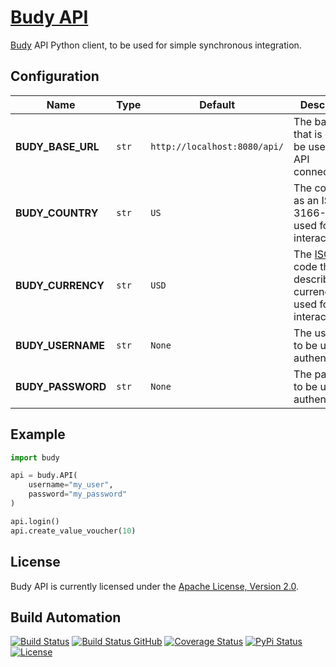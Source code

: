 # [Budy API](http://budy-api.hive.pt)

[Budy](http://budy.hive.pt) API Python client, to be used for simple synchronous integration.

## Configuration

| Name              | Type  | Default                      | Description                                                                                                              |
| ----------------- | ----- | ---------------------------- | ------------------------------------------------------------------------------------------------------------------------ |
| **BUDY_BASE_URL** | `str` | `http://localhost:8080/api/` | The base URL that is going to be used for API connections.                                                               |
| **BUDY_COUNTRY**  | `str` | `US`                         | The country as an ISO 3166-1 to be used for API interactions.                                                            |
| **BUDY_CURRENCY** | `str` | `USD`                        | The [ISO 4217](https://en.wikipedia.org/wiki/ISO_4217) code that describes the currency to be used for API interactions. |
| **BUDY_USERNAME** | `str` | `None`                       | The username to be used for authentication.                                                                              |
| **BUDY_PASSWORD** | `str` | `None`                       | The password to be user for authentication.                                                                              |

## Example

```python
import budy

api = budy.API(
    username="my_user",
    password="my_password"
)

api.login()
api.create_value_voucher(10)
```

## License

Budy API is currently licensed under the [Apache License, Version 2.0](http://www.apache.org/licenses/).

## Build Automation

[![Build Status](https://app.travis-ci.com/hivesolutions/budy-api.svg?branch=master)](https://travis-ci.com/github/hivesolutions/budy-api)
[![Build Status GitHub](https://github.com/hivesolutions/budy-api/workflows/Main%20Workflow/badge.svg)](https://github.com/hivesolutions/budy-api/actions)
[![Coverage Status](https://coveralls.io/repos/hivesolutions/budy-api/badge.svg?branch=master)](https://coveralls.io/r/hivesolutions/budy-api?branch=master)
[![PyPi Status](https://img.shields.io/pypi/v/budy-api.svg)](https://pypi.python.org/pypi/budy-api)
[![License](https://img.shields.io/badge/license-Apache%202.0-blue.svg)](https://www.apache.org/licenses/)
